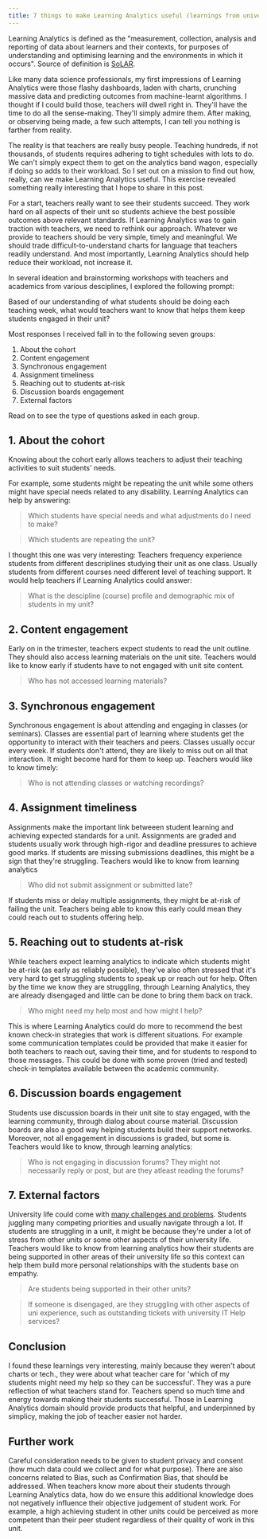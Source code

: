 ```yaml
---
title: 7 things to make Learning Analytics useful (learnings from university teachers)
---
```

Learning Analytics is defined as the "measurement, collection, analysis and reporting of data about learners and their contexts, for purposes of understanding and optimising learning and the environments in which it occurs". Source of definition is [SoLAR](https://www.solaresearch.org/about/what-is-learning-analytics/).

Like many data science professionals, my first impressions of Learning Analytics were those flashy dashboards, laden with charts, crunching massive data and predicting outcomes from machine-learnt algorithms. I thought if I could build those, teachers will dwell right in. They'll have the time to do all the sense-making. They'll simply admire them. After making, or observing being made, a few such attempts, I can tell you nothing is farther from reality. <!--more--> 

The reality is that teachers are really busy people. Teaching hundreds, if not thousands, of students requires adhering to tight schedules with lots to do. We can't simply expect them to get on the analytics band wagon, especially if doing so adds to their workload. So I set out on a mission to find out how, really, can we make Learning Analytics useful. This exercise revealed something really interesting that I hope to share in this post. 

For a start, teachers really want to see their students succeed. They work hard on all aspects of their unit so students achieve the best possible outcomes above relevant standards. If Learning Analytics was to gain traction with teachers, we need to rethink our approach. Whatever we provide to teachers should be very simple, timely and meaningful. We should trade difficult-to-understand charts for language that teachers readily understand. And most importantly, Learning Analytics should help reduce their workload, not increase it. 

In several ideation and brainstorming workshops with teachers and academics from various desciplines, I explored the following prompt:

<div class='message'>
Based of our understanding of what students should be doing each teaching week, what would teachers want to know that helps them keep students engaged in their unit?
</div>

Most responses I received fall in to the following seven groups:

1. About the cohort
2. Content engagement
3. Synchronous engagement
4. Assignment timeliness
5. Reaching out to students at-risk
6. Discussion boards engagement
7. External factors

Read on to see the type of questions asked in each group.

## 1. About the cohort
Knowing about the cohort early allows teachers to adjust their teaching activities to suit students' needs.

For example, some students might be repeating the unit while some others might have special needs related to any disability. Learning Analytics can help by answering:

> Which students have special needs and what adjustments do I need to make?

> Which students are repeating the unit?

I thought this one was very interesting: Teachers frequency experience students from different descriplines studying their unit as one class. Usually students from different courses need different level of teaching support. It would help teachers if Learning Analytics could answer: 
> What is the descipline (course) profile and demographic mix of students in my unit? 

## 2. Content engagement
Early on in the trimester, teachers expect students to read the unit outline. They should also access learning materials on the unit site. 
Teachers would like to know early if students have to not engaged with unit site content.
> Who has not accessed learning materials?

## 3. Synchronous engagement
Synchronous engagement is about attending and engaging in classes (or seminars). Classes are essential part of learning where students get the opportunity to interact with their teachers and peers. Classes usually occur every week. If students don't attend, they are likely to miss out on all that interaction. It might become hard for them to keep up. Teachers would like to know timely:
> Who is not attending classes or watching recordings?

## 4. Assignment timeliness
Assignments make the important link betweeen student learning and achieving expected standards for a unit. Assignments are graded and students usually work through high-rigor and deadline pressures to achieve good marks. If students are missing submissions deadlines, this might be a sign that they're struggling. Teachers would like to know from learning analytics
> Who did not submit assignment or submitted late?

If students miss or delay multiple assignments, they might be at-risk of failing the unit. Teachers being able to know this early could mean they could reach out to students offering help.

## 5. Reaching out to students at-risk
While teachers expect learning analytics to indicate which students might be at-risk (as early as reliably possible), they've also often stressed that it's very hard to get struggling students to speak up or reach out for help. Often by the time we know they are struggling, through Learning Analytics, they are already disengaged and little can be done to bring them back on track. 
> Who might need my help most and how might I help?

This is where Learning Analytics could do more to recommend the best known check-in strategies that work is different situations. For example some communication templates could be provided that make it easier for both teachers to reach out, saving their time, and for students to respond to those messages. This could be done with some proven (tried and tested) check-in templates available between the academic community. 

## 6. Discussion boards engagement
Students use discussion boards in their unit site to stay engaged, with the learning community, through dialog about course material. Discussion boards are also a good way helping students build their support networks. Moreover, not all engagement in discussions is graded, but some is. Teachers would like to know, through learning analytics:
> Who is not engaging in discussion forums? They might not necessarily reply or post, but are they atleast reading the forums?

## 7. External factors
University life could come with [many challenges and problems](https://uwaterloo.ca/beyond-ideas/stories/student-life/10-challenges-you-may-encounter-university). Students juggling many competing priorities and usually navigate through a lot. If students are struggling in a unit, it might be because they're under a lot of stress from other units or some other aspects of their university life. Teachers would like to know from learning analytics how their students are being supported in other areas of their university life so this context can help them build more personal relationships with the students base on empathy. 
> Are students being supported in their other units? 

> If someone is disengaged, are they struggling with other aspects of uni experience, such as outstanding tickets with university IT Help services?

## Conclusion
I found these learnings very interesting, mainly because they weren't about charts or tech., they were about what teacher care for 'which of my students might need my help so they can be successful'. They was a pure reflection of what teachers stand for. Teachers spend so much time and energy towards making their students successful. Those in Learning Analytics domain should provide products that helpful, and underpinned by simplicy, making the job of teacher easier not harder.

## Further work
Careful consideration needs to be given to student privacy and consent (how much data could we collect and for what purpose). There are also concerns related to Bias, such as Confirmation Bias, that should be addressed. When teachers know more about their students through Learning Analytics data, how do we ensure this additional knowledge does not negatively influence their objective judgement of student work. For example, a high achieving student in other units could be perceived as more competent than their peer student regardless of their quality of work in this unit.

